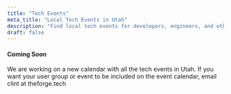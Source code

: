 ```yaml
---
title: "Tech Events"
meta_title: "Local Tech Events in Utah"
description: "Find local tech events for developers, engineers, and other technologists"
draft: false
---
```


#### Coming Soon

We are working on a new calendar with all the tech events in Utah. If you want your user group or event to be included on the event calendar, email clint at theforge.tech
